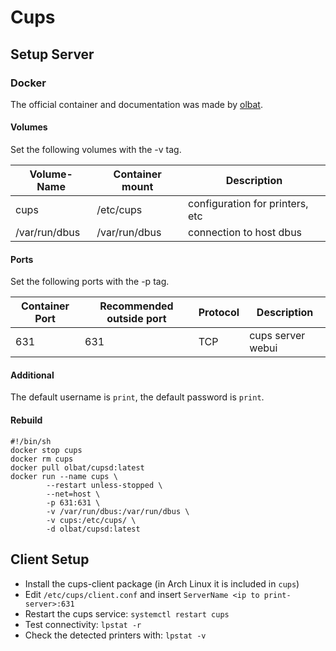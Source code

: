 # Cups

## Setup Server

### Docker

The official container and documentation was made by [olbat](https://hub.docker.com/r/olbat/cupsd).

#### Volumes

Set the following volumes with the -v tag.

| Volume-Name      | Container mount | Description                     |
| ---------------- | --------------- | ------------------------------- |
| cups             | /etc/cups       | configuration for printers, etc |
| /var/run/dbus    | /var/run/dbus   | connection to host dbus         |

#### Ports

Set the following ports with the -p tag.

| Container Port | Recommended outside port | Protocol | Description        |
| -------------- | ------------------------ | -------- | ------------------ |
| 631            | 631                      | TCP      | cups server  webui |

#### Additional

The default username is `print`, the default password is `print`.

#### Rebuild

```shell
#!/bin/sh
docker stop cups
docker rm cups
docker pull olbat/cupsd:latest
docker run --name cups \
        --restart unless-stopped \
        --net=host \
        -p 631:631 \
        -v /var/run/dbus:/var/run/dbus \
        -v cups:/etc/cups/ \
        -d olbat/cupsd:latest
```

## Client Setup

- Install the cups-client package (in Arch Linux it is included in `cups`)
- Edit `/etc/cups/client.conf` and insert `ServerName <ip to print-server>:631`
- Restart the cups service: `systemctl restart cups`
- Test connectivity: `lpstat -r`
- Check the detected printers with: `lpstat -v`
